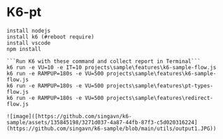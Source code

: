 # K6-pt
```
install nodejs
install k6 (#reboot require)
install vscode
npm install

```Run K6 with these command and collect report in Terminal```
k6 run -e VU=10 -e IT=10 projects\sample\features\k6-sample-flow.js
k6 run -e RAMPUP=180s -e VU=500 projects\sample\features\k6-sample-flow.js
k6 run -e RAMPUP=180s -e VU=500 projects\sample\features\pt-types-flow.js
k6 run -e RAMPUP=180s -e VU=500 projects\sample\features\redirect-flow.js

![image]([https://github.com/singavn/k6-sample/assets/135845198/3271d037-4a87-44fb-87f3-c5d020316224](https://github.com/singavn/k6-sample/blob/main/utils/output1.JPG))
